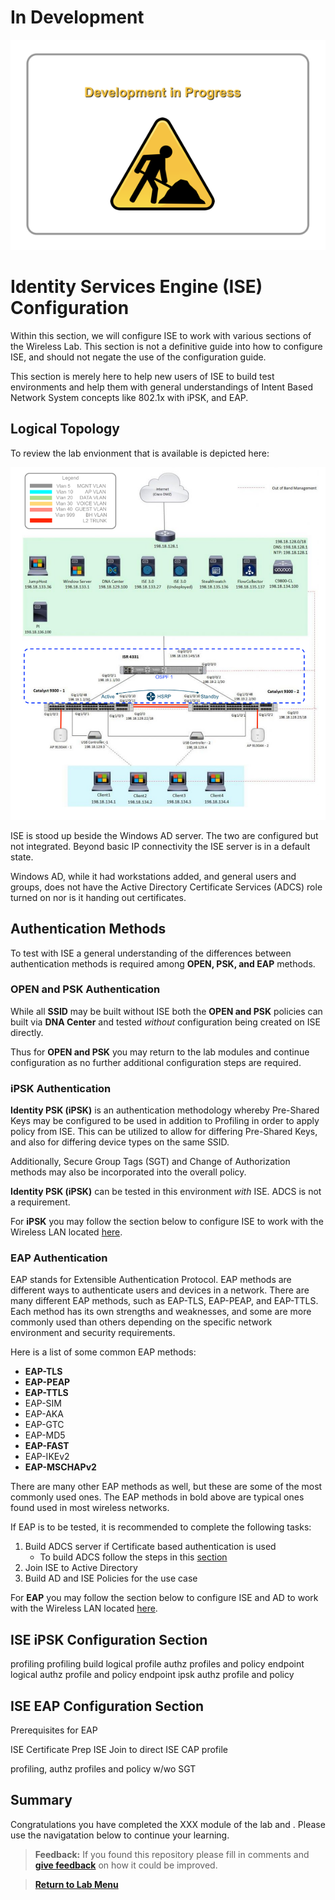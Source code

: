 # In Development

![json](./images/underconstruction.png?raw=true "Import JSON")

# Identity Services Engine (ISE) Configuration

Within this section, we will configure ISE to work with various sections of the Wireless Lab. This section is not a definitive guide into how to configure ISE, and should not negate the use of the configuration guide.

This section is merely here to help new users of ISE to build test environments and help them with general understandings of Intent Based Network System concepts like 802.1x with iPSK, and EAP.

## Logical Topology

To review the lab envionment that is available is depicted here:

![json](./images/DCLOUD_Topology_Wireless-v1.png?raw=true "Import JSON")

ISE is stood up beside the Windows AD server. The two are configured but not integrated. Beyond basic IP connectivity the ISE server is in a default state.

Windows AD, while it had workstations added, and general users and groups, does not have the Active Directory Certificate Services (ADCS) role turned on nor is it handing out certificates.

## Authentication Methods

To test with ISE a general understanding of the differences between authentication methods is required among **OPEN, PSK, and EAP** methods.

### OPEN and PSK Authentication

While all **SSID** may be built without ISE both the **OPEN and PSK** policies can built via **DNA Center** and tested *without* configuration being created on ISE directly. 

Thus for **OPEN and PSK** you may return to the lab modules and continue configuration as no further additional configuration steps are required.

### iPSK Authentication

**Identity PSK (iPSK)** is an authentication methodology whereby Pre-Shared Keys may be configured to be used in addition to Profiling in order to apply policy from ISE. This can be utilized to allow for differing Pre-Shared Keys, and also for differing device types on the same SSID. 

Additionally, Secure Group Tags (SGT) and Change of Authorization methods may also be incorporated into the overall policy.

**Identity PSK (iPSK)** can be tested in this environment *with* ISE. ADCS is not a requirement. 

For **iPSK** you may follow the section below to configure ISE to work with the Wireless LAN located [here](./iseconfiguration.md#ise-ipsk-configuration-section).

### EAP Authentication

EAP stands for Extensible Authentication Protocol. EAP methods are different ways to authenticate users and devices in a network. There are many different EAP methods, such as EAP-TLS, EAP-PEAP, and EAP-TTLS. Each method has its own strengths and weaknesses, and some are more commonly used than others depending on the specific network environment and security requirements.

Here is a list of some common EAP methods:

- **EAP-TLS**
- **EAP-PEAP**
- **EAP-TTLS**
- EAP-SIM
- EAP-AKA
- EAP-GTC
- EAP-MD5
- **EAP-FAST**
- EAP-IKEv2
- **EAP-MSCHAPv2**

There are many other EAP methods as well, but these are some of the most commonly used ones. The EAP methods in bold above are typical ones found used in most wireless networks.

If EAP is to be tested, it is recommended to complete the following tasks:

1. Build ADCS server if Certificate based authentication is used
   - To build ADCS follow the steps in this [section](./Certificates.md#pki-infrastructure-build)
2. Join ISE to Active Directory
3. Build AD and ISE Policies for the use case

For **EAP** you may follow the section below to configure ISE and AD to work with the Wireless LAN located [here](./iseconfiguration.md#ise-eap-configuration-section).

## ISE iPSK Configuration Section

profiling
profiling build logical profile
authz profiles and policy
endpoint logical authz profile and policy
endpoint ipsk authz profile and policy

## ISE EAP Configuration Section

Prerequisites for EAP

ISE Certificate Prep
ISE Join to direct
ISE CAP profile

profiling, authz profiles and policy w/wo SGT

## Summary

Congratulations you have completed the XXX module of the lab and . Please use the navigatation below to continue your learning.

> **Feedback:** If you found this repository please fill in comments and [**give feedback**](https://app.smartsheet.com/b/form/f75ce15c2053435283a025b1872257fe) on how it could be improved.

> [**Return to Lab Menu**](./README.md)